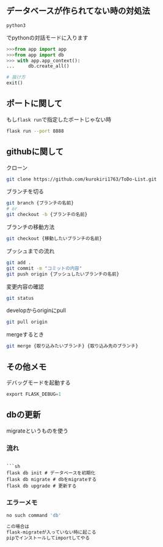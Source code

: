 ## データベースが作られてない時の対処法

```
python3
```
でpythonの対話モードに入ります

```python
>>>from app import app
>>>from app import db
>>> with app.app_context():
...     db.create_all()

# 抜け方
exit()
```

## ポートに関して
もし`flask run`で指定したポートじゃない時
```sh
flask run --port 8888
```

## githubに関して
クローン
```sh
git clone https://github.com/kurokiri1763/ToDo-List.git
```
ブランチを切る
```bash
git branch {ブランチの名前}
# or
git checkout -b {ブランチの名前}
```
ブランチの移動方法
```sh
git checkout {移動したいブランチの名前}
```
プッシュまでの流れ
```sh
git add .
git commit -m "コミットの内容"
git push origin {プッシュしたいブランチの名前}
```
変更内容の確認
```sh
git status
```

developからoriginにpull
```sh
git pull origin
```

mergeするとき
```sh
git merge {取り込みたいブランチ} {取り込み先のブランチ}
```


## その他メモ
デバッグモードを起動する
```python
export FLASK_DEBUG=1
```

## dbの更新
migrateというものを使う
### 流れ
```

```sh
flask db init # データベースを初期化
flask db migrate # dbをmigrateする
flask db upgrade # 更新する
```


### エラーメモ

```sh
no such command 'db'
```

```sh
この場合は
flask-migrateが入っていない時に起こる
pipでインストールしてimportしてやる
```